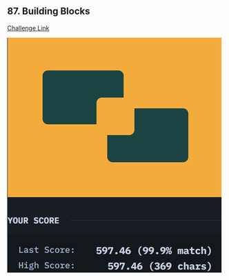 ## 87. Building Blocks  
[Challenge Link](https://cssbattle.dev/play/87)  

![Question](../images/87.png)